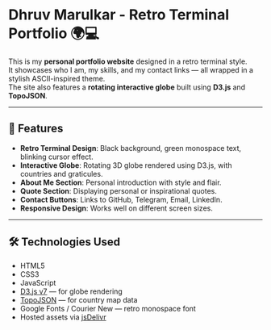 # Dhruv Marulkar - Retro Terminal Portfolio 🌍💻

This is my **personal portfolio website** designed in a retro terminal style.  
It showcases who I am, my skills, and my contact links — all wrapped in a stylish ASCII-inspired theme.  
The site also features a **rotating interactive globe** built using **D3.js** and **TopoJSON**.

---

## 🎨 Features

- **Retro Terminal Design**: Black background, green monospace text, blinking cursor effect.  
- **Interactive Globe**: Rotating 3D globe rendered using D3.js, with countries and graticules.  
- **About Me Section**: Personal introduction with style and flair.  
- **Quote Section**: Displaying personal or inspirational quotes.  
- **Contact Buttons**: Links to GitHub, Telegram, Email, LinkedIn.  
- **Responsive Design**: Works well on different screen sizes.

---

## 🛠 Technologies Used

- HTML5
- CSS3
- JavaScript
- [D3.js v7](https://d3js.org/) — for globe rendering
- [TopoJSON](https://github.com/topojson/topojson) — for country map data
- Google Fonts / Courier New — retro monospace font
- Hosted assets via [jsDelivr](https://www.jsdelivr.com/)

